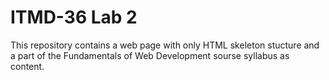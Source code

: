 # ITMD-36 Lab 2

This repository contains a web page with only HTML skeleton stucture and a part of the Fundamentals of Web Development sourse syllabus as content.
